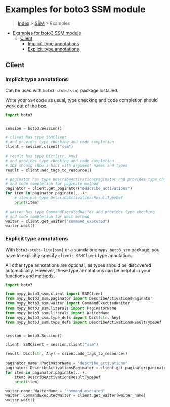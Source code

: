 <a id="examples-for-boto3-ssm-module"></a>

# Examples for boto3 SSM module

> [Index](../README.md) > [SSM](./README.md) > Examples

- [Examples for boto3 SSM module](#examples-for-boto3-ssm-module)
  - [Client](#client)
    - [Implicit type annotations](#implicit-type-annotations)
    - [Explicit type annotations](#explicit-type-annotations)

<a id="client"></a>

## Client

<a id="implicit-type-annotations"></a>

### Implicit type annotations

Can be used with `boto3-stubs[ssm]` package installed.

Write your `SSM` code as usual, type checking and code completion should work
out of the box.

```python
import boto3


session = boto3.Session()

# client has type SSMClient
# and provides type checking and code completion
client = session.client("ssm")

# result has type Dict[str, Any]
# and provides type checking and code completion
# IDE should show a hint with argument names and types
result = client.add_tags_to_resource()

# paginator has type DescribeActivationsPaginator and provides type checking
# and code completion for paginate method
paginator = client.get_paginator("describe_activations")
for item in paginator.paginate(...):
    # item has type DescribeActivationsResultTypeDef
    print(item)

# waiter has type CommandExecutedWaiter and provides type checking
# and code completion for wait method
waiter = client.get_waiter("command_executed")
waiter.wait()
```

<a id="explicit-type-annotations"></a>

### Explicit type annotations

With `boto3-stubs-lite[ssm]` or a standalone `mypy_boto3_ssm` package, you have
to explicitly specify `client: SSMClient` type annotation.

All other type annotations are optional, as types should be discovered
automatically. However, these type annotations can be helpful in your functions
and methods.

```python
import boto3

from mypy_boto3_ssm.client import SSMClient
from mypy_boto3_ssm.paginator import DescribeActivationsPaginator
from mypy_boto3_ssm.waiter import CommandExecutedWaiter
from mypy_boto3_ssm.literals import PaginatorName
from mypy_boto3_ssm.literals import WaiterName
from mypy_boto3_ssm.type_defs import Dict[str, Any]
from mypy_boto3_ssm.type_defs import DescribeActivationsResultTypeDef


session = boto3.Session()

client: SSMClient = session.client("ssm")

result: Dict[str, Any] = client.add_tags_to_resource()

paginator_name: PaginatorName = "describe_activations"
paginator: DescribeActivationsPaginator = client.get_paginator(paginator_name)
for item in paginator.paginate(...):
    item: DescribeActivationsResultTypeDef
    print(item)

waiter_name: WaiterName = "command_executed"
waiter: CommandExecutedWaiter = client.get_waiter(waiter_name)
waiter.wait()
```
